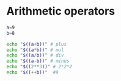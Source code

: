 # Arithmetic operators

```sh
a=9
b=8

echo "$((a+b))" # plus
echo "$((a*b))" # mul
echo "$((a/b))" # div
echo "$((a-b))" # minus
echo "$((2**3))" # 2*2*2
echo "$((++b))"  #9
```
